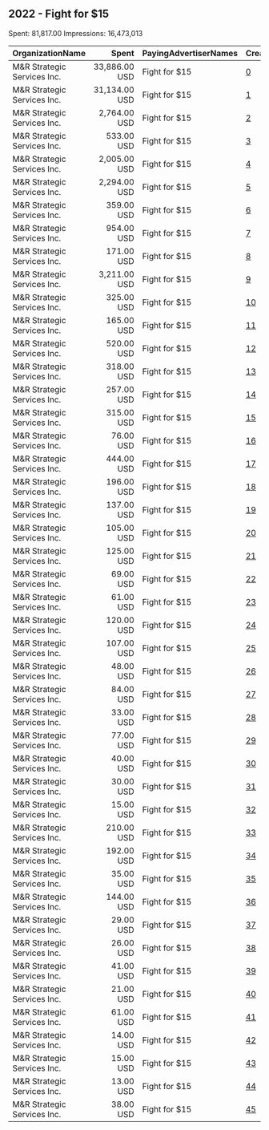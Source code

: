 ## 2022 - Fight for $15 
Spent: 81,817.00
Impressions: 16,473,013

|OrganizationName|Spent|PayingAdvertiserNames|CreativeUrls|Impressions|Genders|AgeBrackets|CountryCodes|BillingAddresses|CandidateBallotInformation|
|:---|---:|:---|:---|---:|:---|:---|:---|:---|:---|
|M&R Strategic Services  Inc.|33,886.00 USD|Fight for $15|[0](https://www.snap.com/political-ads/asset/22e599930cdee9bc48f807975debaf5f293bdcf81a1079a45fc6994abf0f13d4?mediaType=mp4)|6,792,729||16+|united states|"1901 L St NW,Washington,20036,US"||
|M&R Strategic Services  Inc.|31,134.00 USD|Fight for $15|[1](https://www.snap.com/political-ads/asset/22e599930cdee9bc48f807975debaf5f293bdcf81a1079a45fc6994abf0f13d4?mediaType=mp4)|6,489,663||16+|united states|"1901 L St NW,Washington,20036,US"||
|M&R Strategic Services  Inc.|2,764.00 USD|Fight for $15|[2](https://www.snap.com/political-ads/asset/ae696f1bbc488a374acc4646f5851eb5af167db56758d8edeab8276b086857b2?mediaType=mp4)|568,811||16+|united states|"1901 L St NW,Washington,20036,US"||
|M&R Strategic Services  Inc.|533.00 USD|Fight for $15|[3](https://www.snap.com/political-ads/asset/22e599930cdee9bc48f807975debaf5f293bdcf81a1079a45fc6994abf0f13d4?mediaType=mp4)|351,750||16+|united states|"1901 L St NW,Washington,20036,US"||
|M&R Strategic Services  Inc.|2,005.00 USD|Fight for $15|[4](https://www.snap.com/political-ads/asset/d7123a30dc62ddf17148d346ea9136231cae6b114a71b503df4a3d688ed47ca3?mediaType=mp4)|346,279||16+|united states|"1901 L St NW,Washington,20036,US"||
|M&R Strategic Services  Inc.|2,294.00 USD|Fight for $15|[5](https://www.snap.com/political-ads/asset/22e599930cdee9bc48f807975debaf5f293bdcf81a1079a45fc6994abf0f13d4?mediaType=mp4)|285,582||16+|united states|"1901 L St NW,Washington,20036,US"||
|M&R Strategic Services  Inc.|359.00 USD|Fight for $15|[6](https://www.snap.com/political-ads/asset/4fa61cf96e5605533b55812db5af1b6fdf3370032bc3e2bd1f1c779883c8494e?mediaType=mp4)|242,786||16+|united states|"1901 L St NW,Washington,20036,US"||
|M&R Strategic Services  Inc.|954.00 USD|Fight for $15|[7](https://www.snap.com/political-ads/asset/7f44c9b88d2014c4a79abb9f687ca9b72161d14912fe4e0dd248ed90cecc0771?mediaType=mp4)|172,844||16+|united states|"1901 L St NW,Washington,20036,US"||
|M&R Strategic Services  Inc.|171.00 USD|Fight for $15|[8](https://www.snap.com/political-ads/asset/22e599930cdee9bc48f807975debaf5f293bdcf81a1079a45fc6994abf0f13d4?mediaType=mp4)|146,445||16+|united states|"1901 L St NW,Washington,20036,US"||
|M&R Strategic Services  Inc.|3,211.00 USD|Fight for $15|[9](https://www.snap.com/political-ads/asset/22e599930cdee9bc48f807975debaf5f293bdcf81a1079a45fc6994abf0f13d4?mediaType=mp4)|144,427||16+|united states|"1901 L St NW,Washington,20036,US"||
|M&R Strategic Services  Inc.|325.00 USD|Fight for $15|[10](https://www.snap.com/political-ads/asset/22e599930cdee9bc48f807975debaf5f293bdcf81a1079a45fc6994abf0f13d4?mediaType=mp4)|116,379||16+|united states|"1901 L St NW,Washington,20036,US"||
|M&R Strategic Services  Inc.|165.00 USD|Fight for $15|[11](https://www.snap.com/political-ads/asset/86dab6a7271ba953161b7f40a6b5491c784cd768794ab544ece748331403ba74?mediaType=mp4)|92,606||16+|united states|"1901 L St NW,Washington,20036,US"||
|M&R Strategic Services  Inc.|520.00 USD|Fight for $15|[12](https://www.snap.com/political-ads/asset/35a28d02ee90d3b4af3b99d1816fa371f6b9abc991d633d883d08e28cca9da26?mediaType=mp4)|83,024||16+|united states|"1901 L St NW,Washington,20036,US"||
|M&R Strategic Services  Inc.|318.00 USD|Fight for $15|[13](https://www.snap.com/political-ads/asset/24feaca7930a545131eb657f94e7dd17329eb54f40e20ee3bdca7c987e37a8d8?mediaType=mp4)|77,954||16-34|united states|"1901 L St NW,Washington,20036,US"||
|M&R Strategic Services  Inc.|257.00 USD|Fight for $15|[14](https://www.snap.com/political-ads/asset/231716175fa8b6ba440a9bbba6273a3f9b28b9116b7ef161c68402cb9eebc01a?mediaType=mp4)|58,937||16+|united states|"1901 L St NW,Washington,20036,US"||
|M&R Strategic Services  Inc.|315.00 USD|Fight for $15|[15](https://www.snap.com/political-ads/asset/24feaca7930a545131eb657f94e7dd17329eb54f40e20ee3bdca7c987e37a8d8?mediaType=mp4)|58,544||16+|united states|"1901 L St NW,Washington,20036,US"||
|M&R Strategic Services  Inc.|76.00 USD|Fight for $15|[16](https://www.snap.com/political-ads/asset/22e599930cdee9bc48f807975debaf5f293bdcf81a1079a45fc6994abf0f13d4?mediaType=mp4)|58,165||16+|united states|"1901 L St NW,Washington,20036,US"||
|M&R Strategic Services  Inc.|444.00 USD|Fight for $15|[17](https://www.snap.com/political-ads/asset/d7123a30dc62ddf17148d346ea9136231cae6b114a71b503df4a3d688ed47ca3?mediaType=mp4)|43,048||16+|united states|"1901 L St NW,Washington,20036,US"||
|M&R Strategic Services  Inc.|196.00 USD|Fight for $15|[18](https://www.snap.com/political-ads/asset/d7123a30dc62ddf17148d346ea9136231cae6b114a71b503df4a3d688ed47ca3?mediaType=mp4)|33,208||16-34|united states|"1901 L St NW,Washington,20036,US"||
|M&R Strategic Services  Inc.|137.00 USD|Fight for $15|[19](https://www.snap.com/political-ads/asset/93d454d2e86a67e8909ef56eb1d9e37006a1c7e8e8e2d787c829b1eb6fae5c3c?mediaType=mp4)|25,452||16+|united states|"1901 L St NW,Washington,20036,US"||
|M&R Strategic Services  Inc.|105.00 USD|Fight for $15|[20](https://www.snap.com/political-ads/asset/51f1ad0e8c102d1d94f442735a79e4c25918ff308f67afc4264ec36c89dfc1a0?mediaType=mp4)|24,860||16+|united states|"1901 L St NW,Washington,20036,US"||
|M&R Strategic Services  Inc.|125.00 USD|Fight for $15|[21](https://www.snap.com/political-ads/asset/5bc3468f69267ca52256f4f9152f09a1d384c4091e13561b20312974c2b6f3ba?mediaType=mp4)|24,718||16+|united states|"1901 L St NW,Washington,20036,US"||
|M&R Strategic Services  Inc.|69.00 USD|Fight for $15|[22](https://www.snap.com/political-ads/asset/4fa61cf96e5605533b55812db5af1b6fdf3370032bc3e2bd1f1c779883c8494e?mediaType=mp4)|24,171||16+|united states|"1901 L St NW,Washington,20036,US"||
|M&R Strategic Services  Inc.|61.00 USD|Fight for $15|[23](https://www.snap.com/political-ads/asset/22e599930cdee9bc48f807975debaf5f293bdcf81a1079a45fc6994abf0f13d4?mediaType=mp4)|23,153||16+|united states|"1901 L St NW,Washington,20036,US"||
|M&R Strategic Services  Inc.|120.00 USD|Fight for $15|[24](https://www.snap.com/political-ads/asset/cf71fed1f855c89621412ba726ef9999b355e05c7e7307ad0d7bedaeda2952ae?mediaType=mp4)|19,981||16+|united states|"1901 L St NW,Washington,20036,US"||
|M&R Strategic Services  Inc.|107.00 USD|Fight for $15|[25](https://www.snap.com/political-ads/asset/5ce0d514f3f1a366012c9a0649bce8cd8f9f77edf35608ccb50c8a93d6b13142?mediaType=mp4)|19,277||16+|united states|"1901 L St NW,Washington,20036,US"||
|M&R Strategic Services  Inc.|48.00 USD|Fight for $15|[26](https://www.snap.com/political-ads/asset/809a8371d4dc0e1274756512a89289343b77dd47ad18b864579f9c0f00c10f41?mediaType=mp4)|15,637||16+|united states|"1901 L St NW,Washington,20036,US"||
|M&R Strategic Services  Inc.|84.00 USD|Fight for $15|[27](https://www.snap.com/political-ads/asset/5bc3468f69267ca52256f4f9152f09a1d384c4091e13561b20312974c2b6f3ba?mediaType=mp4)|13,407||16+|united states|"1901 L St NW,Washington,20036,US"||
|M&R Strategic Services  Inc.|33.00 USD|Fight for $15|[28](https://www.snap.com/political-ads/asset/86dab6a7271ba953161b7f40a6b5491c784cd768794ab544ece748331403ba74?mediaType=mp4)|12,272||16+|united states|"1901 L St NW,Washington,20036,US"||
|M&R Strategic Services  Inc.|77.00 USD|Fight for $15|[29](https://www.snap.com/political-ads/asset/45567c2c40f423eaad3b68b038a268c840b84ad5d9172d0cde4815e82ce2b098?mediaType=mp4)|12,021||16+|united states|"1901 L St NW,Washington,20036,US"||
|M&R Strategic Services  Inc.|40.00 USD|Fight for $15|[30](https://www.snap.com/political-ads/asset/5bc3468f69267ca52256f4f9152f09a1d384c4091e13561b20312974c2b6f3ba?mediaType=mp4)|11,174||16-34|united states|"1901 L St NW,Washington,20036,US"||
|M&R Strategic Services  Inc.|30.00 USD|Fight for $15|[31](https://www.snap.com/political-ads/asset/30c6a2b9b2ae6b2c24ff5c71d60bf7025b83e1a089a72f1daf391373abfaef13?mediaType=mp4)|10,447||16+|united states|"1901 L St NW,Washington,20036,US"||
|M&R Strategic Services  Inc.|15.00 USD|Fight for $15|[32](https://www.snap.com/political-ads/asset/51f1ad0e8c102d1d94f442735a79e4c25918ff308f67afc4264ec36c89dfc1a0?mediaType=mp4)|10,435||16+|united states|"1901 L St NW,Washington,20036,US"||
|M&R Strategic Services  Inc.|210.00 USD|Fight for $15|[33](https://www.snap.com/political-ads/asset/d7123a30dc62ddf17148d346ea9136231cae6b114a71b503df4a3d688ed47ca3?mediaType=mp4)|10,025||16+|united states|"1901 L St NW,Washington,20036,US"||
|M&R Strategic Services  Inc.|192.00 USD|Fight for $15|[34](https://www.snap.com/political-ads/asset/24feaca7930a545131eb657f94e7dd17329eb54f40e20ee3bdca7c987e37a8d8?mediaType=mp4)|9,948||16+|united states|"1901 L St NW,Washington,20036,US"||
|M&R Strategic Services  Inc.|35.00 USD|Fight for $15|[35](https://www.snap.com/political-ads/asset/54a294609122a9bfd0993c7543c61022da1c76f386d6496e6f034d8981e9b88f?mediaType=mp4)|8,080||16+|united states|"1901 L St NW,Washington,20036,US"||
|M&R Strategic Services  Inc.|144.00 USD|Fight for $15|[36](https://www.snap.com/political-ads/asset/22e599930cdee9bc48f807975debaf5f293bdcf81a1079a45fc6994abf0f13d4?mediaType=mp4)|6,980||16+|united states|"1901 L St NW,Washington,20036,US"||
|M&R Strategic Services  Inc.|29.00 USD|Fight for $15|[37](https://www.snap.com/political-ads/asset/a8f8672329d5c9f2a198323a6cc62108ed0d3cd53df94a79f2d2155f5a5ffb5f?mediaType=mp4)|5,302||16+|united states|"1901 L St NW,Washington,20036,US"||
|M&R Strategic Services  Inc.|26.00 USD|Fight for $15|[38](https://www.snap.com/political-ads/asset/a8f8672329d5c9f2a198323a6cc62108ed0d3cd53df94a79f2d2155f5a5ffb5f?mediaType=mp4)|3,900||16+|united states|"1901 L St NW,Washington,20036,US"||
|M&R Strategic Services  Inc.|41.00 USD|Fight for $15|[39](https://www.snap.com/political-ads/asset/30c6a2b9b2ae6b2c24ff5c71d60bf7025b83e1a089a72f1daf391373abfaef13?mediaType=mp4)|3,738||16+|united states|"1901 L St NW,Washington,20036,US"||
|M&R Strategic Services  Inc.|21.00 USD|Fight for $15|[40](https://www.snap.com/political-ads/asset/93fbd0304b908c76f8af8d014b8ac6d56e2457c13e87e34ce07da7ec99b99383?mediaType=mp4)|3,722||16+|united states|"1901 L St NW,Washington,20036,US"||
|M&R Strategic Services  Inc.|61.00 USD|Fight for $15|[41](https://www.snap.com/political-ads/asset/ae696f1bbc488a374acc4646f5851eb5af167db56758d8edeab8276b086857b2?mediaType=mp4)|2,648||16+|united states|"1901 L St NW,Washington,20036,US"||
|M&R Strategic Services  Inc.|14.00 USD|Fight for $15|[42](https://www.snap.com/political-ads/asset/93fbd0304b908c76f8af8d014b8ac6d56e2457c13e87e34ce07da7ec99b99383?mediaType=mp4)|2,416||16+|united states|"1901 L St NW,Washington,20036,US"||
|M&R Strategic Services  Inc.|15.00 USD|Fight for $15|[43](https://www.snap.com/political-ads/asset/93fbd0304b908c76f8af8d014b8ac6d56e2457c13e87e34ce07da7ec99b99383?mediaType=mp4)|2,123||16+|united states|"1901 L St NW,Washington,20036,US"||
|M&R Strategic Services  Inc.|13.00 USD|Fight for $15|[44](https://www.snap.com/political-ads/asset/38f10757c2f7e195eac0a7111d4808cfda8b907ed1568c312c03a71bb916850a?mediaType=mp4)|1,993||16+|united states|"1901 L St NW,Washington,20036,US"||
|M&R Strategic Services  Inc.|38.00 USD|Fight for $15|[45](https://www.snap.com/political-ads/asset/24feaca7930a545131eb657f94e7dd17329eb54f40e20ee3bdca7c987e37a8d8?mediaType=mp4)|1,952||16+|united states|"1901 L St NW,Washington,20036,US"||

